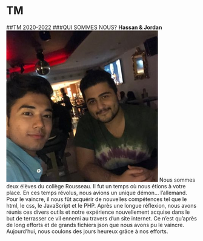 # TM
##TM 2020-2022
###QUI SOMMES NOUS?
**Hassan & Jordan**
![GitHub Logo](/styles/img/img-2.png)
Nous sommes deux élèves du collège Rousseau. Il fut un temps où nous étions à votre place. En ces temps révolus, nous avions un unique démon... l’allemand. Pour le vaincre, il nous fût acquérir de nouvelles compétences tel que le html, le css, le JavaScript et le PHP. Après une longue réflexion, nous avons réunis ces divers outils et notre expérience nouvellement acquise dans le but de terrasser ce vil ennemi au travers d’un site internet. Ce n’est qu’après de long efforts et de grands fichiers json que nous avons pu le vaincre. Aujourd’hui, nous coulons des jours heureux grâce à nos efforts.
